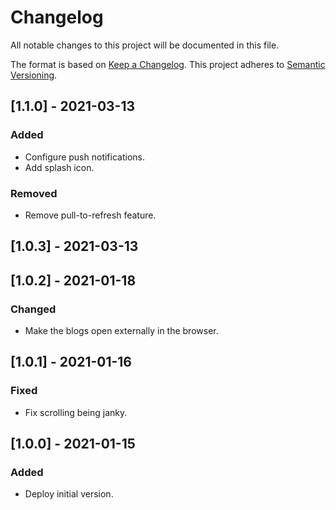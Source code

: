 # Changelog

All notable changes to this project will be documented in this file.

The format is based on [Keep a Changelog](https://keepachangelog.com/en/1.0.0/).
This project adheres to [Semantic Versioning](https://semver.org/spec/v2.0.0.html).

## [1.1.0] - 2021-03-13

### Added

- Configure push notifications.
- Add splash icon.

### Removed

- Remove pull-to-refresh feature.

## [1.0.3] - 2021-03-13

## [1.0.2] - 2021-01-18

### Changed

- Make the blogs open externally in the browser.

## [1.0.1] - 2021-01-16

### Fixed

- Fix scrolling being janky.

## [1.0.0] - 2021-01-15

### Added

- Deploy initial version.
